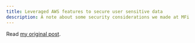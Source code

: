 ```yaml
---
title: Leveraged AWS features to secure user sensitive data
description: A note about some security considerations we made at MFi
---
```


Read [my original post](https://mfi.engineering/how-we-leveraged-aws-features-to-secure-user-sensitive-data-969ae99e9853).
